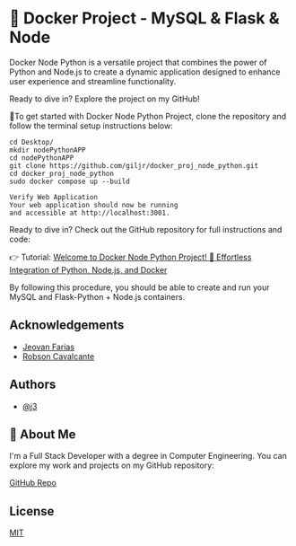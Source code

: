 
#  🎉 Docker Project - MySQL & Flask & Node 


Docker Node Python is a versatile project that combines the power of Python and Node.js to create a dynamic application designed to enhance user experience and streamline functionality.

Ready to dive in? Explore the project on my GitHub!

🔹To get started with Docker Node Python Project, clone the repository and follow the terminal setup instructions below:

    cd Desktop/
    mkdir nodePythonAPP
    cd nodePythonAPP
    git clone https://github.com/giljr/docker_proj_node_python.git
    cd docker_proj_node_python
    sudo docker compose up --build

    Verify Web Application
    Your web application should now be running 
    and accessible at http://localhost:3001.

Ready to dive in? Check out the GitHub repository for full instructions and code:

👉 Tutorial: [Welcome to Docker Node Python Project! 🎉
Effortless Integration of Python, Node.js, and Docker ](https://medium.com/jungletronics/welcome-to-docker-node-python-project-ca4444fcf2fd)

By following this procedure, you should be able to create and run your MySQL and Flask-Python + Node.js containers.
## Acknowledgements

 - [ Jeovan Farias](https://www.linkedin.com/in/jeovan-f-6283b8145/)
 - [ Robson Cavalcante](https://www.linkedin.com/in/robson-machado-cavalcante/)
 

## Authors

- [@j3](https://github.com/giljr)


## 🚀 About Me
I'm a Full Stack Developer with a degree in Computer Engineering. You can explore my work and projects on my GitHub repository:

[GitHub Repo](https://github.com/giljr/fiscal_service_app)

## License

[MIT](https://choosealicense.com/licenses/mit/)

